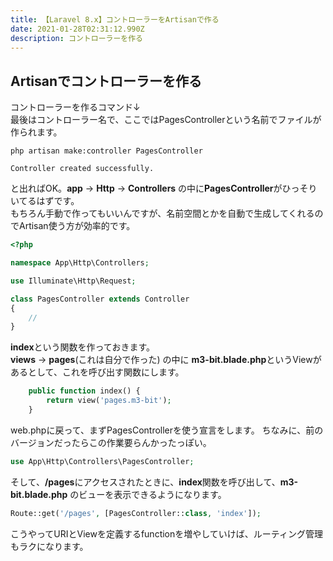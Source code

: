 ```yaml
---
title: 【Laravel 8.x】コントローラーをArtisanで作る
date: 2021-01-28T02:31:12.990Z
description: コントローラーを作る
---
```

## Artisanでコントローラーを作る

コントローラーを作るコマンド↓\
最後はコントローラー名で、ここではPagesControllerという名前でファイルが作られます。

```shell
php artisan make:controller PagesController
```

`Controller created successfully.`

と出ればOK。**app** → **Http** → **Controllers** の中に**PagesController**がひっそりいてるはずです。\
もちろん手動で作ってもいいんですが、名前空間とかを自動で生成してくれるのでArtisan使う方が効率的です。

```php
<?php

namespace App\Http\Controllers;

use Illuminate\Http\Request;

class PagesController extends Controller
{
    //
}
```

**index**という関数を作っておきます。\
**views** → **pages**(これは自分で作った) の中に **m3-bit.blade.php**というViewがあるとして、これを呼び出す関数にします。

```php
    public function index() {
        return view('pages.m3-bit');
    }
```

web.phpに戻って、まずPagesControllerを使う宣言をします。
ちなみに、前のバージョンだったらこの作業要らんかったっぽい。

```php
use App\Http\Controllers\PagesController;
```

そして、**/pages**にアクセスされたときに、**index**関数を呼び出して、**m3-bit.blade.php** のビューを表示できるようになります。

```php
Route::get('/pages', [PagesController::class, 'index']);
```

こうやってURIとViewを定義するfunctionを増やしていけば、ルーティング管理もラクになります。